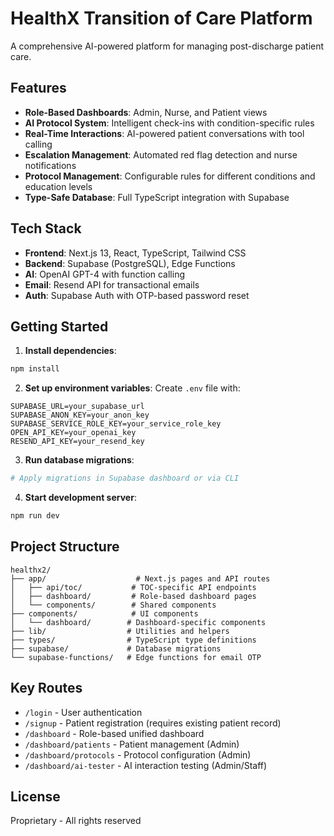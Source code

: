# HealthX Transition of Care Platform

A comprehensive AI-powered platform for managing post-discharge patient care.

## Features

- **Role-Based Dashboards**: Admin, Nurse, and Patient views
- **AI Protocol System**: Intelligent check-ins with condition-specific rules
- **Real-Time Interactions**: AI-powered patient conversations with tool calling
- **Escalation Management**: Automated red flag detection and nurse notifications
- **Protocol Management**: Configurable rules for different conditions and education levels
- **Type-Safe Database**: Full TypeScript integration with Supabase

## Tech Stack

- **Frontend**: Next.js 13, React, TypeScript, Tailwind CSS
- **Backend**: Supabase (PostgreSQL), Edge Functions
- **AI**: OpenAI GPT-4 with function calling
- **Email**: Resend API for transactional emails
- **Auth**: Supabase Auth with OTP-based password reset

## Getting Started

1. **Install dependencies**:
```bash
npm install
```

2. **Set up environment variables**:
Create `.env` file with:
```
SUPABASE_URL=your_supabase_url
SUPABASE_ANON_KEY=your_anon_key
SUPABASE_SERVICE_ROLE_KEY=your_service_role_key
OPEN_API_KEY=your_openai_key
RESEND_API_KEY=your_resend_key
```

3. **Run database migrations**:
```bash
# Apply migrations in Supabase dashboard or via CLI
```

4. **Start development server**:
```bash
npm run dev
```

## Project Structure

```
healthx2/
├── app/                    # Next.js pages and API routes
│   ├── api/toc/           # TOC-specific API endpoints
│   ├── dashboard/         # Role-based dashboard pages
│   └── components/        # Shared components
├── components/            # UI components
│   └── dashboard/        # Dashboard-specific components
├── lib/                  # Utilities and helpers
├── types/                # TypeScript type definitions
├── supabase/             # Database migrations
└── supabase-functions/   # Edge functions for email OTP
```

## Key Routes

- `/login` - User authentication
- `/signup` - Patient registration (requires existing patient record)
- `/dashboard` - Role-based unified dashboard
- `/dashboard/patients` - Patient management (Admin)
- `/dashboard/protocols` - Protocol configuration (Admin)
- `/dashboard/ai-tester` - AI interaction testing (Admin/Staff)

## License

Proprietary - All rights reserved

